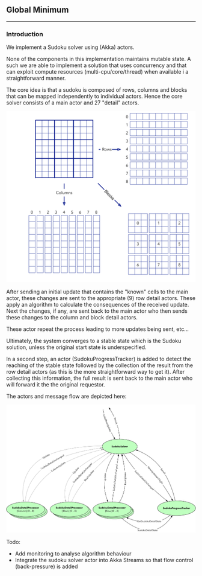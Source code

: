 ## Global Minimum

---

### Introduction

We implement a Sudoku solver using (Akka) actors.

None of the components in this implementation maintains mutable state. A such we are able to implement a solution that uses concurrency and that can exploit compute resources (multi-cpu/core/thread) when available i a straightforward manner.

The core idea is that a sudoku is composed of rows, columns and blocks that can be mapped independently to individual actors. Hence the core solver consists of a main actor and 27 "detail" actors.

![Sudoku decomposition](images/sudokuDecomposition.png)

After sending an initial update that contains the "known" cells to the main actor, these changes are sent to the appropriate (9) row detail actors. These apply an algorithm to calculate the consequences of the received update. Next
the changes, if any, are sent back to the main actor who then sends these changes to the column and block detail actors.

These actor repeat the process leading to more updates being
sent, etc...

Ultimately, the system converges to a stable state which is the Sudoku solution, unless the original start state is underspecified.

In a second step, an actor (SudokuProgressTracker) is added to
detect the reaching of the stable state followed by the collection
of the result from the row detail actors (as this is the more straightforward way to get it). After collecting this information,
the full result is sent back to the main actor who will forward it the the original requestor.

The actors and message flow are depicted here:

![Actors and message flow](images/sudokuActors.png)

Todo:
  - Add monitoring to analyse algorithm behaviour
  - Integrate the sudoku solver actor into Akka Streams so
    that flow control (back-pressure) is added
  
